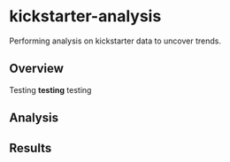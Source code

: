 # kickstarter-analysis
Performing analysis on kickstarter data to uncover trends.
## Overview
Testing **testing** testing
## Analysis
## Results
